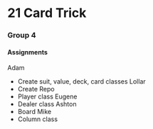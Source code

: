 # 21 Card Trick
### Group 4

#### Assignments
Adam
* Create suit, value, deck, card classes
Lollar
* Create Repo
* Player class
Eugene
* Dealer class
Ashton
* Board
Mike
* Column class

